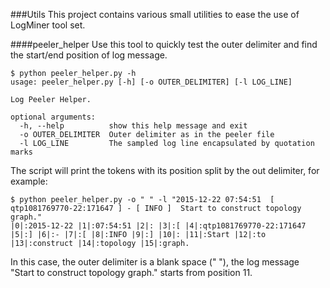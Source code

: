 ###Utils
This project contains various small utilities to ease the use of LogMiner tool set.

####peeler_helper
Use this tool to quickly test the outer delimiter and find the start/end position of log message.
```
$ python peeler_helper.py -h
usage: peeler_helper.py [-h] [-o OUTER_DELIMITER] [-l LOG_LINE]

Log Peeler Helper.

optional arguments:
  -h, --help          show this help message and exit
  -o OUTER_DELIMITER  Outer delimiter as in the peeler file
  -l LOG_LINE         The sampled log line encapsulated by quotation marks
```
The script will print the tokens with its position split by the out delimiter, for example:
```
$ python peeler_helper.py -o " " -l "2015-12-22 07:54:51  [ qtp1081769770-22:171647 ] - [ INFO ]  Start to construct topology graph."
|0|:2015-12-22 |1|:07:54:51 |2|: |3|:[ |4|:qtp1081769770-22:171647 |5|:] |6|:- |7|:[ |8|:INFO |9|:] |10|: |11|:Start |12|:to |13|:construct |14|:topology |15|:graph.
```
In this case, the outer delimiter is a blank space (" "), the log message "Start to construct topology graph." starts from position 11.

